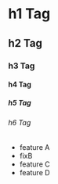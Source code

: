 # h1 Tag
## h2 Tag
### h3 Tag
#### h4 Tag
##### h5 Tag
###### h6 Tag

- feature A
- fixB
- feature C
- feature D
